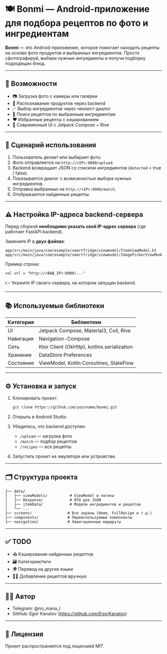 # 🍽️ Bonmi — Android-приложение для подбора рецептов по фото и ингредиентам

**Bonmi** — это Android-приложение, которое помогает находить рецепты на основе фото продуктов и выбранных ингредиентов. Просто сфотографируй, выбери нужные ингредиенты и получи подборку подходящих блюд.

---

## 🚀 Возможности

- 📷 Загрузка фото с камеры или галереи
- 🧠 Распознавание продуктов через backend
- ✅ Выбор ингредиентов через чеклист-диалог
- 🔎 Поиск рецептов по выбранным ингредиентам
- ❤️ Избранные рецепты с кэшированием
- 🎨 Современный UI с Jetpack Compose + Rive

---

## 📸 Сценарий использования

1. Пользователь делает или выбирает фото.
2. Фото отправляется на `http://<IP>:8000/upload`.
3. Backend возвращает JSON со списком ингредиентов (`detected` = true / false).
4. Показывается диалог с возможностью выбора нужных ингредиентов.
5. Отправка выбранных на `http://<IP>:8000/match`.
6. Отображаются найденные рецепты.

---

## **⚠️ Настройка IP-адреса backend-сервера**

  

Перед сборкой **необходимо указать свой IP-адрес сервера** (где работает FastAPI backend).

  

Замените IP в **двух файлах**:

```
app/src/main/java/com/example/smartfridge/viewmodel/ItemViewModel.kt  
app/src/main/java/com/example/smartfridge/viewmodel/ImagePickerViewModel.kt
```

Пример строки:

```
val url = "http://<ВАШ_IP>:8000/..."
```

👉 Укажите IP своего сервера, на котором запущен backend.


---

## 📚 Используемые библиотеки

| Категория     | Библиотеки |
|--------------|------------|
| UI           | Jetpack Compose, Material3, Coil, Rive |
| Навигация     | Navigation-Compose |
| Сеть         | Ktor Client (OkHttp), kotlinx.serialization |
| Хранение     | DataStore Preferences |
| Состояние     | ViewModel, Kotlin Coroutines, StateFlow |

---

## ⚙️ Установка и запуск

1. Клонировать проект:
   ```bash
   git clone https://github.com/yourname/bonmi.git
   ```

2. Открыть в Android Studio.

3. Убедитесь, что backend доступен:

   * `/upload` — загрузка фото
   * `/match` — подбор рецептов
   * `/recipes` — все рецепты

4. Запустить проект на эмуляторе или устройстве.

---

## 🗂 Структура проекта

```
├── data/
│   ├── viewModels/          # ViewModel и логика
│   ├── Response/            # DTO для JSON
│   ├── itemData/            # Модели ингредиентов и рецептов
│   └── ...
├── screens/                # Все экраны (Home, FullRecipe и т.д.)
├── components/             # Переиспользуемые компоненты
├── navigation/             # Навигационные маршруты
```

---

## ✅ TODO

* 📥 Кэширование найденных рецептов
* 🗃️ Категории/теги
* 🌍 Перевод на другие языки
* 🧑‍🍳 Добавление рецептов вручную

---

## 👨‍💻 Автор

* Telegram: @no_mana_l
* GitHub: Egor Kanatov (https://github.com/EgorKanatov)

---

## 📝 Лицензия

Проект распространяется под лицензией MIT.
